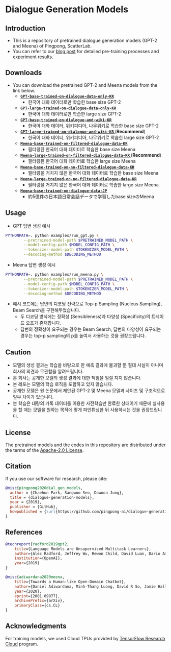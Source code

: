 # Dialogue Generation Models

## Introduction

* This is a repository of pretrained dialogue generation models (GPT-2 and Meena) of Pingpong, ScatterLab.
* You can refer to our [blog post](https://blog.pingpong.us/generation-model/) for detailed pre-training processes and experiment results.

## Downloads

* You can download the pretrained GPT-2 and Meena models from the link below.
    - **[ `GPT-base-trained-on-dialogue-data-only-KR` ]()**
        - 한국어 대화 데이터로만 학습한 base size GPT-2
    - **[ `GPT-large-trained-on-dialogue-data-only-KR` ]()**
        - 한국어 대화 데이터로만 학습한 large size GPT-2
    - **[ `GPT-base-trained-on-dialogue-and-wiki-KR` ]()**
        - 한국어 대화 데이터, 위키피디아, 나무위키로 학습한 base size GPT-2
    - **[ `GPT-large-trained-on-dialogue-and-wiki-KR` ]()** (**Recommend**)
        - 한국어 대화 데이터, 위키피디아, 나무위키로 학습한 large size GPT-2
    - **[ `Meena-base-trained-on-filtered-dialogue-data-KR` ]()**
        - 필터링된 한국어 대화 데이터로 학습한 base size Meena
    - **[ `Meena-large-trained-on-filtered-dialogue-data-KR` ]()** (**Recommend**)
        - 필터링된 한국어 대화 데이터로 학습한 large size Meena
    - **[ `Meena-base-trained-on-no-filtered-dialogue-data-KR` ]()**
        - 필터링을 거치지 않은 한국어 대화 데이터로 학습한 base size Meena
    - **[ `Meena-large-trained-on-no-filtered-dialogue-data-KR` ]()**
        - 필터링을 거치지 않은 한국어 대화 데이터로 학습한 large size Meena
    - **[ `Meena-base-trained-on-dialogue-data-JP` ]()**
        - 約5億件の日本語日常会話データで学習したbase sizeのMeena

## Usage

* GPT 답변 생성 예시

``` sh
PYTHONPATH=. python examples/run_gpt.py \
        --pretrained-model-path $PRETRAINED_MODEL_PATH \
        --model-config-path $MODEL_CONFIG_PATH \
        --tokenizer-model-path $TOKENIZER_MODEL_PATH \
        --decoding-method $DECODING_METHOD
```

* Meena 답변 생성 예시

``` sh
PYTHONPATH=. python examples/run_meena.py \
        --pretrained-model-path $PRETRAINED_MODEL_PATH \
        --model-config-path $MODEL_CONFIG_PATH \
        --tokenizer-model-path $TOKENIZER_MODEL_PATH \
        --decoding-method $DECODING_METHOD
```

* 예시 코드에는 답변의 디코딩 전략으로 Top-p Sampling (Nucleus Sampling), Beam Search을 구현해두었습니다.
    - 두 디코딩 방식에는 정확성 (Sensibleness)과 다양성 (Specificity)의 트레이드 오프가 존재합니다.
    - 답변의 정확성이 요구되는 경우는 Beam Search, 답변의 다양성이 요구되는 경우는 top-p sampling의 p를 높여서 사용하는 것을 권장드립니다.

## Caution

* 모델의 생성 결과는 학습을 바탕으로 한 예측 결과에 불과할 뿐 절대 사실이 아니며 회사의 의견과 무관함을 알려드립니다.
* 본 회사는 공개한 모델의 생성 결과에 대한 책임을 일절 지지 않습니다.
* 본 레포는 모델의 학습 로직을 포함하고 있지 않습니다.
* 공개한 모델은 원 논문에서 제안된 GPT-2 및 Meena 모델과 사이즈 및 구조적으로 일부 차이가 있습니다.
* 본 학습은 대량의 카톡 데이터를 이용한 사전학습만 완료한 상태이기 때문에 실사용을 할 때는 모델을 원하는 목적에 맞게 파인튜닝한 뒤 사용하시는 것을 권장드립니다.

## License

The pretrained models and the codes in this repository are distributed under the terms of the [Apache-2.0 License](https://www.apache.org/licenses/LICENSE-2.0).

## Citation

If you use our software for research, please cite:

``` bibtex
@misc{pingpong2020dial_gen_models,
  author = {Chaehun Park, Sangwoo Seo, Dawoon Jung},
  title = {dialogue-generation-models},
  year = {2019},
  publisher = {GitHub},
  howpublished = {\url{https://github.com/pingpong-ai/dialogue-generation-models}}
}
```

## References

``` bibtex
@techreport{radford2019gpt2,
    title={Language Models are Unsupervised Multitask Learners},
    author={Alec Radford, Jeffrey Wu, Rewon Child, David Luan, Dario Amodei, Ilya Sutskever},
    institution={OpenAI},
    year={2019}
}
```

``` bibtex
@misc{adiwardana2020meena,
    title={Towards a Human-like Open-Domain Chatbot},
    author={Daniel Adiwardana, Minh-Thang Luong, David R So, Jamie Hall, Noah Fiedel, Romal Thoppilan, Zi Yang, Apoorv Kulshreshtha, Gaurav Nemade, Yifeng Lu},
    year={2020},
    eprint={2001.09977},
    archivePrefix={arXiv},
    primaryClass={cs.CL}
}
```

## Acknowledgments

For training models, we used Cloud TPUs provided by [TensorFlow Research Cloud](https://www.tensorflow.org/tfrc/) program.
